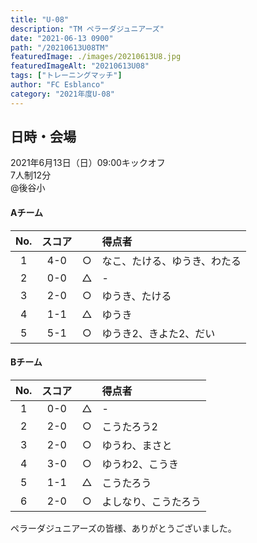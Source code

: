 ```yaml
---
title: "U-08"
description: "TM ペラーダジュニアーズ"
date: "2021-06-13 0900"
path: "/20210613U08TM"
featuredImage: ./images/20210613U8.jpg
featuredImageAlt: "20210613U08"
tags: ["トレーニングマッチ"]
author: "FC Esblanco"
category: "2021年度U-08"
---
```


## 日時・会場

2021年6月13日（日）09:00キックオフ  
7人制12分  
@後谷小

#### Aチーム

| No.| スコア  |   | 得点者  |
|:--:|:------:|:-:|:--------|
| 1  | 4-0    | ○ |なこ、たける、ゆうき、わたる        |
| 2  | 0-0    | △ |-        |
| 3  | 2-0    | ○ |ゆうき、たける |
| 4  | 1-1    | △ |ゆうき        |
| 5  | 5-1    | ○ |ゆうき2、きよた2、だい        |

#### Bチーム

| No.| スコア  |   | 得点者  |
|:--:|:------:|:-:|:--------|
| 1  | 0-0    | △ |-        |
| 2  | 2-0    | ○ |こうたろう2        |
| 3  | 2-0    | ○ |ゆうわ、まさと        |
| 4  | 3-0    | ○ |ゆうわ2、こうき        |
| 5  | 1-1    | △ |こうたろう        |
| 6  | 2-0    | ○ |よしなり、こうたろう        |

<script src="https://adm.shinobi.jp/s/f9835040bccb6582c56df68b8f5ecca7"></script>


ペラーダジュニアーズの皆様、ありがとうございました。
